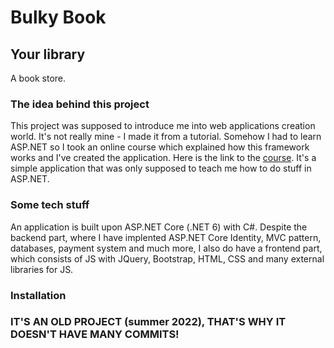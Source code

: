 # Bulky Book
## Your library

A book store.

### The idea behind this project
This project was supposed to introduce me into web applications creation world. It's not really mine - I made it from a tutorial. Somehow I had to learn ASP.NET so I took an online course which explained how this framework works and I've created the application. Here is the link to the [course](https://www.udemy.com/course/complete-aspnet-core-21-course/). It's a simple application that was only supposed to teach me how to do stuff in ASP.NET.

### Some tech stuff
An application is built upon ASP.NET Core (.NET 6) with C#. Despite the backend part, where I have implented ASP.NET Core Identity, MVC pattern, databases, payment system and much more, I also do have a frontend part, which consists of JS with JQuery, Bootstrap, HTML, CSS and many external libraries for JS.

### Installation

### IT'S AN OLD PROJECT (summer 2022), THAT'S WHY IT DOESN'T HAVE MANY COMMITS!
